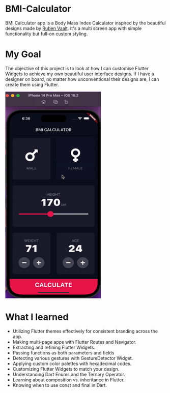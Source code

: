 # BMI-Calculator
BMI Calculator app is a Body Mass Index Calculator inspired by the beautiful designs made by [Ruben Vaalt](https://dribbble.com/shots/4585382-Simple-BMI-Calculator). It's a multi screen app with simple functionality but full-on custom styling.
# My Goal
The objective of this project is to look at how I can customise Flutter Widgets to achieve my own beautiful user interface designs. If I have a designer on board, no matter how unconventional their designs are, I can create them using Flutter.

<img src="https://raw.githubusercontent.com/amoufaq/BMI-Calculator/main/BMI%20Calculator%20app%20demo%20recording.gif" width="300" height="650">

# What I learned
- Utilizing Flutter themes effectively for consistent branding across the app.
- Making multi-page apps with Flutter Routes and Navigator.
- Extracting and refining Flutter Widgets.
- Passing functions as both parameters and fields
- Detecting various gestures with GestureDetector Widget.
- Applying custom color palettes with hexadecimal codes.
- Customizing Flutter Widgets to match your design.
- Understanding Dart Enums and the Ternary Operator.
- Learning about composition vs. inheritance in Flutter.
- Knowing when to use const and final in Dart.
